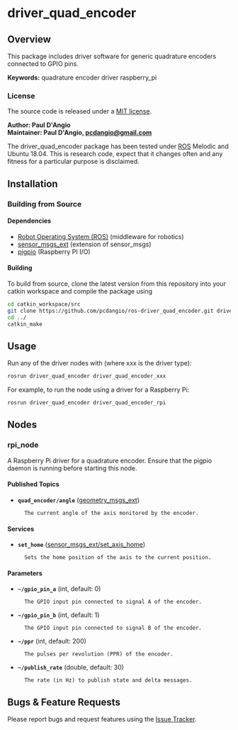 # driver_quad_encoder

## Overview

This package includes driver software for generic quadrature encoders connected to GPIO pins.

**Keywords:** quadrature encoder driver raspberry_pi

### License

The source code is released under a [MIT license](LICENSE).

**Author: Paul D'Angio<br />
Maintainer: Paul D'Angio, pcdangio@gmail.com**

The driver_quad_encoder package has been tested under [ROS] Melodic and Ubuntu 18.04. This is research code, expect that it changes often and any fitness for a particular purpose is disclaimed.

## Installation

### Building from Source

#### Dependencies

- [Robot Operating System (ROS)](http://wiki.ros.org) (middleware for robotics)
- [sensor_msgs_ext](https://github.com/pcdangio/ros-sensor_msgs_ext) (extension of sensor_msgs)
- [pigpio](http://abyz.me.uk/rpi/pigpio/) (Raspberry PI I/O)

#### Building

To build from source, clone the latest version from this repository into your catkin workspace and compile the package using

```bash
cd catkin_workspace/src
git clone https://github.com/pcdangio/ros-driver_quad_encoder.git driver_quad_encoder
cd ../
catkin_make
```

## Usage

Run any of the driver nodes with (where xxx is the driver type):

```bash
rosrun driver_quad_encoder driver_quad_encoder_xxx
```

For example, to run the node using a driver for a Raspberry Pi:

```bash
rosrun driver_quad_encoder driver_quad_encoder_rpi
```

## Nodes

### rpi_node

A Raspberry Pi driver for a quadrature encoder.  Ensure that the pigpio daemon is running before starting this node.


#### Published Topics
* **`quad_encoder/angle`** ([geometry_msgs_ext](https://github.com/pcdangio/ros-geometry_msgs_ext/blob/master/msg/angle.msg))

        The current angle of the axis monitored by the encoder.

#### Services

* **`set_home`** ([sensor_msgs_ext/set_axis_home](https://github.com/pcdangio/ros-sensor_msgs_ext/blob/master/srv/set_axis_home.srv))

        Sets the home position of the axis to the current position.


#### Parameters

* **`~/gpio_pin_a`** (int, default: 0)

        The GPIO input pin connected to signal A of the encoder.

* **`~/gpio_pin_b`** (int, default: 1)

        The GPIO input pin connected to signal B of the encoder.

* **`~/ppr`** (int, default: 200)

        The pulses per revolution (PPR) of the encoder.

* **`~/publish_rate`** (double, default: 30)

        The rate (in Hz) to publish state and delta messages.


## Bugs & Feature Requests

Please report bugs and request features using the [Issue Tracker](https://github.com/pcdangio/ros-driver_quad_encoder/issues).


[ROS]: http://www.ros.org